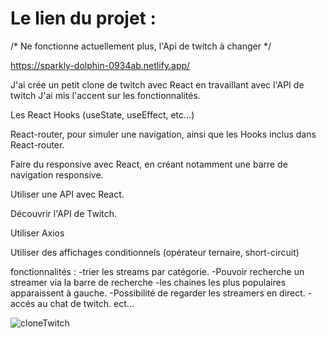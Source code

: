 # Le lien du projet : 

/* Ne fonctionne actuellement plus, l'Api de twitch à changer */ 

https://sparkly-dolphin-0934ab.netlify.app/

J'ai crée un petit clone de twitch avec React en travaillant avec l'API de twitch
J'ai mis l'accent sur les fonctionnalités.

Les React Hooks (useState, useEffect, etc...)

React-router, pour simuler une navigation, ainsi que les Hooks inclus dans React-router.

Faire du responsive avec React, en créant notamment une barre de navigation responsive.

Utiliser une API avec React.

Découvrir l'API de Twitch.

Utiliser Axios

Utiliser des affichages conditionnels (opérateur ternaire, short-circuit)

fonctionnalités : 
-trier les streams par catégorie. 
-Pouvoir recherche un streamer via la barre de recherche
-les chaines les plus populaires apparaissent à gauche.
-Possibilité de regarder les streamers en direct. 
-accés au chat de twitch. 
 ect... 


![cloneTwitch](https://user-images.githubusercontent.com/95536872/191615681-932e29e2-8f42-4bab-b8d4-156214249c07.png)

